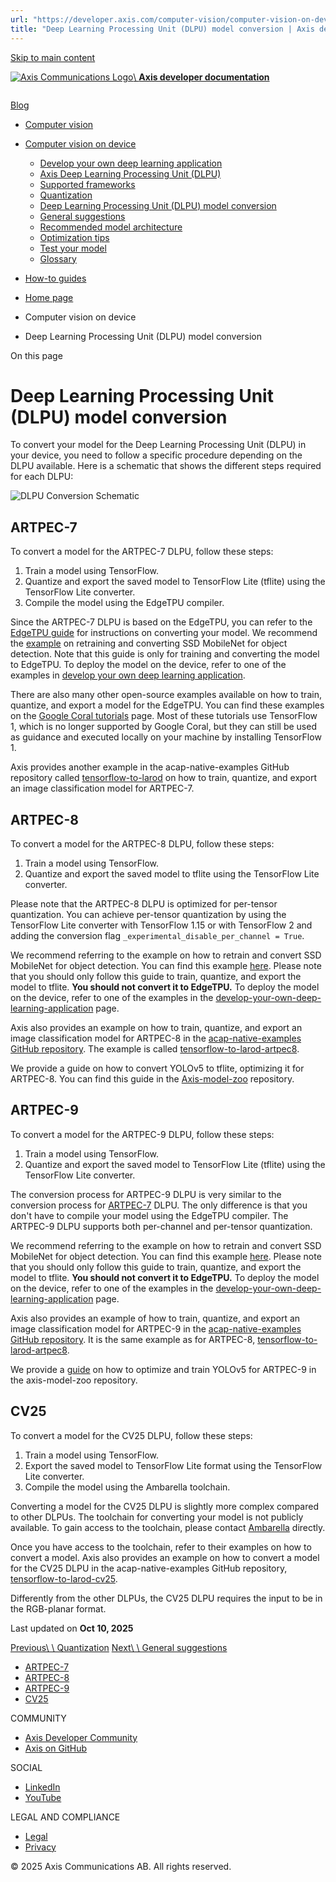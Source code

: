 ```yaml
---
url: "https://developer.axis.com/computer-vision/computer-vision-on-device/dlpu-model-conversion/"
title: "Deep Learning Processing Unit (DLPU) model conversion | Axis developer documentation"
---
```


[Skip to main content](https://developer.axis.com/computer-vision/computer-vision-on-device/dlpu-model-conversion/#__docusaurus_skipToContent_fallback)

[![Axis Communications Logo](https://developer.axis.com/img/axis-logo.svg)\\
**Axis developer documentation**](https://developer.axis.com/)

```

```

[Blog](https://developer.axis.com/blog/)

- [Computer vision](https://developer.axis.com/computer-vision/)
- [Computer vision on device](https://developer.axis.com/computer-vision/computer-vision-on-device/dlpu-model-conversion/#)

  - [Develop your own deep learning application](https://developer.axis.com/computer-vision/computer-vision-on-device/develop-your-own-deep-learning-application/)
  - [Axis Deep Learning Processing Unit (DLPU)](https://developer.axis.com/computer-vision/computer-vision-on-device/axis-dlpu/)
  - [Supported frameworks](https://developer.axis.com/computer-vision/computer-vision-on-device/supported-frameworks/)
  - [Quantization](https://developer.axis.com/computer-vision/computer-vision-on-device/quantization/)
  - [Deep Learning Processing Unit (DLPU) model conversion](https://developer.axis.com/computer-vision/computer-vision-on-device/dlpu-model-conversion/)
  - [General suggestions](https://developer.axis.com/computer-vision/computer-vision-on-device/general-suggestions/)
  - [Recommended model architecture](https://developer.axis.com/computer-vision/computer-vision-on-device/recommended-model-architecture/)
  - [Optimization tips](https://developer.axis.com/computer-vision/computer-vision-on-device/optimization-tips/)
  - [Test your model](https://developer.axis.com/computer-vision/computer-vision-on-device/test-your-model/)
  - [Glossary](https://developer.axis.com/computer-vision/computer-vision-on-device/glossary/)
- [How-to guides](https://developer.axis.com/computer-vision/computer-vision-on-device/dlpu-model-conversion/#)


- [Home page](https://developer.axis.com/)
- Computer vision on device
- Deep Learning Processing Unit (DLPU) model conversion

On this page

# Deep Learning Processing Unit (DLPU) model conversion

To convert your model for the Deep Learning Processing Unit (DLPU) in your device, you need to follow a specific procedure depending on the DLPU available. Here is a schematic that shows the different steps required for each DLPU:

![DLPU Conversion Schematic](https://developer.axis.com/assets/images/dlpu-model-conversion.schematic-c6cf48ab3513c700cc749258c7b0628a.png)

## ARTPEC-7 [​](https://developer.axis.com/computer-vision/computer-vision-on-device/dlpu-model-conversion/\#artpec-7 "Direct link to ARTPEC-7")

To convert a model for the ARTPEC-7 DLPU, follow these steps:

1. Train a model using TensorFlow.
2. Quantize and export the saved model to TensorFlow Lite (tflite) using the TensorFlow Lite converter.
3. Compile the model using the EdgeTPU compiler.

Since the ARTPEC-7 DLPU is based on the EdgeTPU, you can refer to the [EdgeTPU guide](https://coral.ai/docs/edgetpu/compiler/) for instructions on converting your model. We recommend the [example](https://coral.ai/docs/edgetpu/retrain-detection/#download-and-configure-the-training-data) on retraining and converting SSD MobileNet for object detection. Note that this guide is only for training and converting the model to EdgeTPU. To deploy the model on the device, refer to one of the examples in [develop your own deep learning application](https://developer.axis.com/computer-vision/computer-vision-on-device/develop-your-own-deep-learning-application/).

There are also many other open-source examples available on how to train, quantize, and export a model for the EdgeTPU. You can find these examples on the [Google Coral tutorials](https://colab.research.google.com/github/google-coral/tutorials/) page. Most of these tutorials use TensorFlow 1, which is no longer supported by Google Coral, but they can still be used as guidance and executed locally on your machine by installing TensorFlow 1.

Axis provides another example in the acap-native-examples GitHub repository called [tensorflow-to-larod](https://github.com/AxisCommunications/acap-native-sdk-examples/tree/main/tensorflow-to-larod) on how to train, quantize, and export an image classification model for ARTPEC-7.

## ARTPEC-8 [​](https://developer.axis.com/computer-vision/computer-vision-on-device/dlpu-model-conversion/\#artpec-8 "Direct link to ARTPEC-8")

To convert a model for the ARTPEC-8 DLPU, follow these steps:

1. Train a model using TensorFlow.
2. Quantize and export the saved model to tflite using the TensorFlow Lite converter.

Please note that the ARTPEC-8 DLPU is optimized for per-tensor quantization. You can achieve per-tensor quantization by using the TensorFlow Lite converter with TensorFlow 1.15 or with TensorFlow 2 and adding the conversion flag `_experimental_disable_per_channel = True`.

We recommend referring to the example on how to retrain and convert SSD MobileNet for object detection. You can find this example [here](https://coral.ai/docs/edgetpu/retrain-detection/#download-and-configure-the-training-data). Please note that you should only follow this guide to train, quantize, and export the model to tflite. **You should not convert it to EdgeTPU.** To deploy the model on the device, refer to one of the examples in the [develop-your-own-deep-learning-application](https://developer.axis.com/computer-vision/computer-vision-on-device/develop-your-own-deep-learning-application/) page.

Axis also provides an example on how to train, quantize, and export an image classification model for ARTPEC-8 in the [acap-native-examples GitHub repository](https://github.com/AxisCommunications/acap-native-sdk-examples). The example is called [tensorflow-to-larod-artpec8](https://github.com/AxisCommunications/acap-native-sdk-examples/tree/main/tensorflow-to-larod-artpec8).

We provide a guide on how to convert YOLOv5 to tflite, optimizing it for ARTPEC-8. You can find this guide in the [Axis-model-zoo](https://github.com/AxisCommunications/axis-model-zoo/blob/main/docs/yolov5.md) repository.

## ARTPEC-9 [​](https://developer.axis.com/computer-vision/computer-vision-on-device/dlpu-model-conversion/\#artpec-9 "Direct link to ARTPEC-9")

To convert a model for the ARTPEC-9 DLPU, follow these steps:

1. Train a model using TensorFlow.
2. Quantize and export the saved model to TensorFlow Lite (tflite) using the TensorFlow Lite converter.

The conversion process for ARTPEC-9 DLPU is very similar to the conversion process for [ARTPEC-7](https://developer.axis.com/computer-vision/computer-vision-on-device/dlpu-model-conversion/#artpec-7) DLPU. The only difference is that you don't have to compile your model using the EdgeTPU compiler.
The ARTPEC-9 DLPU supports both per-channel and per-tensor quantization.

We recommend referring to the example on how to retrain and convert SSD MobileNet for object detection. You can find this example [here](https://coral.ai/docs/edgetpu/retrain-detection/#download-and-configure-the-training-data). Please note that you should only follow this guide to train, quantize, and export the model to tflite. **You should not convert it to EdgeTPU.** To deploy the model on the device, refer to one of the examples in the [develop-your-own-deep-learning-application](https://developer.axis.com/computer-vision/computer-vision-on-device/develop-your-own-deep-learning-application/) page.

Axis also provides an example of how to train, quantize, and export an image classification model for ARTPEC-9 in the [acap-native-examples GitHub repository](https://github.com/AxisCommunications/acap-native-sdk-examples). It is the same example as for ARTPEC-8, [tensorflow-to-larod-artpec8](https://github.com/AxisCommunications/acap-native-sdk-examples/tree/main/tensorflow-to-larod-artpec8).

We provide a [guide](https://github.com/AxisCommunications/axis-model-zoo/blob/main/docs/yolov5.md) on how to optimize and train YOLOv5 for ARTPEC-9 in the axis-model-zoo repository.

## CV25 [​](https://developer.axis.com/computer-vision/computer-vision-on-device/dlpu-model-conversion/\#cv25 "Direct link to CV25")

To convert a model for the CV25 DLPU, follow these steps:

1. Train a model using TensorFlow.
2. Export the saved model to TensorFlow Lite format using the TensorFlow Lite converter.
3. Compile the model using the Ambarella toolchain.

Converting a model for the CV25 DLPU is slightly more complex compared to other DLPUs. The toolchain for converting your model is not publicly available. To gain access to the toolchain, please contact [Ambarella](https://customer.ambarella.com/ng/) directly.

Once you have access to the toolchain, refer to their examples on how to convert a model. Axis also provides an example on how to convert a model for the CV25 DLPU in the acap-native-examples GitHub repository, [tensorflow-to-larod-cv25](https://github.com/AxisCommunications/acap-native-sdk-examples/tree/main/tensorflow-to-larod-cv25).

Differently from the other DLPUs, the CV25 DLPU requires the input to be in the RGB-planar format.

Last updated on **Oct 10, 2025**

[Previous\\
\\
Quantization](https://developer.axis.com/computer-vision/computer-vision-on-device/quantization/) [Next\\
\\
General suggestions](https://developer.axis.com/computer-vision/computer-vision-on-device/general-suggestions/)

- [ARTPEC-7](https://developer.axis.com/computer-vision/computer-vision-on-device/dlpu-model-conversion/#artpec-7)
- [ARTPEC-8](https://developer.axis.com/computer-vision/computer-vision-on-device/dlpu-model-conversion/#artpec-8)
- [ARTPEC-9](https://developer.axis.com/computer-vision/computer-vision-on-device/dlpu-model-conversion/#artpec-9)
- [CV25](https://developer.axis.com/computer-vision/computer-vision-on-device/dlpu-model-conversion/#cv25)

COMMUNITY

- [Axis Developer Community](https://axis.com/developer-community)
- [Axis on GitHub](https://github.com/AxisCommunications)

SOCIAL

- [LinkedIn](https://www.linkedin.com/company/axis-communications)
- [YouTube](https://www.youtube.com/@AxisCommunications)

LEGAL AND COMPLIANCE

- [Legal](https://www.axis.com/legal)
- [Privacy](https://www.axis.com/privacy)

© 2025 Axis Communications AB. All rights reserved.